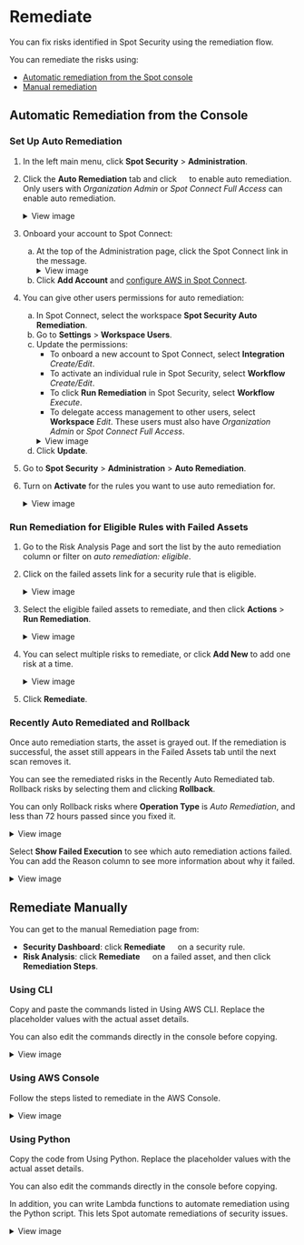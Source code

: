 <meta name="robots" content="noindex">

# Remediate

You can fix risks identified in Spot Security using the remediation flow.

You can remediate the risks using:
* [Automatic remediation from the Spot console](https://docs.spot.io/spot-security/features/analyze-risks/remediate?id=automatic-remediation-from-the-console)
* [Manual remediation](https://docs.spot.io/spot-security/features/analyze-risks/remediate?id=remediate-manually)

## Automatic Remediation from the Console
### Set Up Auto Remediation

1. In the left main menu, click **Spot Security** > **Administration**.
2. Click the **Auto Remediation** tab and click <img src="https://github.com/spotinst/help/assets/167069628/d5813c33-269c-4ee3-9cc3-cf66997bbc1e" height="14" /> to enable auto remediation. Only users with <i>Organization Admin</i> or <i>Spot Connect Full Access</i> can enable auto remediation.
   <details>
     <summary markdown="span">View image</summary>
   
     ![features-remediation-001](https://github.com/spotinst/help/assets/167069628/aa171688-aa28-40e6-b1d0-294256191187)

   </details>
 
3. Onboard your account to Spot Connect:

    <ol style="list-style-type: lower-alpha;">
      <li>At the top of the Administration page, click the Spot Connect link in the message.

   <details>
     <summary markdown="span">View image</summary>
   
   <img src="https://github.com/spotinst/help/assets/167069628/dbc2f36b-cb7d-418d-a95f-c41ffe4a3c70" width=40% />

   </details>
   </li>
   <li>Click <b>Add Account</b> and <a href="https://docs.spot.io/spot-connect/integrations/aws?id=configure-aws-in-spot-connect">configure AWS in Spot Connect</a>.</li>
   </ol>
   
4. You can give other users permissions for auto remediation:

   <ol style="list-style-type: lower-alpha;">
   <li>In Spot Connect, select the workspace <b>Spot Security Auto Remediation</b>.</li>
   <li>Go to <b>Settings</b> > <b>Workspace Users</b>.</li>
   <li>Update the permissions:
     <ul>
     <li>To onboard a new account to Spot Connect, select <b>Integration</b> <i>Create/Edit</i>.</li>
     <li>To activate an individual rule in Spot Security, select <b>Workflow</b> <i>Create/Edit</i>.</li>
     <li>To click <b>Run Remediation</b> in Spot Security, select <b>Workflow</b> <i>Execute</i>.</li>
     <li>To delegate access management to other users, select <b>Workspace</b> <i>Edit</i>. These users must also have <i>Organization Admin</i> or <i>Spot Connect Full Access</i>.</li>
     </ul>
   <details>
     <summary markdown="span">View image</summary>
     <img src="https://github.com/spotinst/help/assets/167069628/933d216a-b8a9-4ac9-8991-60cde9129463" width=60% />
   </details>
     <li>Click <b>Update</b>.</li>

  </ol>

5. Go to **Spot Security** > **Administration** > **Auto Remediation**.
6. Turn on **Activate** for the rules you want to use auto remediation for.
   <details>
     <summary markdown="span">View image</summary>
   
   ![features-remediation-004](https://github.com/spotinst/help/assets/167069628/2a5beb7b-19b1-4a0e-bb0e-9fe40a998629)

   </details>


### Run Remediation for Eligible Rules with Failed Assets

1. Go to the Risk Analysis Page and sort the list by the auto remediation column or filter on <i>auto remediation: eligible</i>.
2. Click on the failed assets link for a security rule that is eligible.
   <details>
     <summary markdown="span">View image</summary>
   
     ![features-remediation-005](https://github.com/spotinst/help/assets/167069628/3f4de98b-aef0-4266-ab71-0c8b11c3f68a)

   </details>
3. Select the eligible failed assets to remediate, and then click **Actions** > **Run Remediation**.
   <details>
     <summary markdown="span">View image</summary>
   
     <img src="https://github.com/spotinst/help/assets/167069628/83b58dbe-3ff0-4b84-a5ba-ae6be64565df" width=60% />

   </details>
5. You can select multiple risks to remediate, or click **Add New** to add one risk at a time.
   <details>
     <summary markdown="span">View image</summary>
   
     ![features-remediation-007](https://github.com/spotinst/help/assets/167069628/f8ab372e-3811-4ac3-b0db-f95d3fb2970b)

   </details>
6. Click **Remediate**.

### Recently Auto Remediated and Rollback

Once auto remediation starts, the asset is grayed out. If the remediation is successful, the asset still appears in the Failed Assets tab until the next scan removes it. 

You can see the remediated risks in the Recently Auto Remediated tab. Rollback risks by selecting them and clicking **Rollback**.

You can only Rollback risks where **Operation Type** is <i>Auto Remediation</i>, and less than 72 hours passed since you fixed it.
 <details>
  <summary markdown="span">View image</summary>
   
  ![features-remediation-008](https://github.com/spotinst/help/assets/167069628/1a74545c-7abd-4eb8-a966-52dd55e16426)

</details>

Select **Show Failed Execution** to see which auto remediation actions failed. You can add the Reason column to see more information about why it failed.
 <details>
  <summary markdown="span">View image</summary>
   
  ![features-remediation-009](https://github.com/spotinst/help/assets/167069628/3160f517-14b0-4169-8d7e-16c58262ee8a)

</details>


## Remediate Manually
You can get to the manual Remediation page from:

* **Security Dashboard**: click **Remediate** <img src="https://github.com/spotinst/help/assets/167069628/2dd70167-ae0b-47eb-9e32-902a3dd3a8a7" height="14" /> on a security rule.
* **Risk Analysis**: click **Remediate** <img src="https://github.com/spotinst/help/assets/167069628/2dd70167-ae0b-47eb-9e32-902a3dd3a8a7" height="14" /> on a failed asset, and then click **Remediation Steps**.


### Using CLI
Copy and paste the commands listed in Using AWS CLI. Replace the placeholder values with the actual asset details.

You can also edit the commands directly in the console before copying.

 <details>
  <summary markdown="span">View image</summary>
   
  <img src="https://github.com/spotinst/help/assets/167069628/536a855e-5528-4d3f-9447-dcdcd5610245" width=60% />

</details>


### Using AWS Console
Follow the steps listed to remediate in the AWS Console.

 <details>
  <summary markdown="span">View image</summary>
   
  <img width="515" alt="features-remediation-013" src="https://github.com/spotinst/help/assets/167069628/e224ea2e-d031-4d97-90ce-ee10c768a9ae">

</details>


### Using Python
Copy the code from Using Python. Replace the placeholder values with the actual asset details.

You can also edit the commands directly in the console before copying.

In addition, you can write Lambda functions to automate remediation using the Python script. This lets Spot automate remediations of security issues.

 <details>
  <summary markdown="span">View image</summary>
   
  <img src="https://github.com/spotinst/help/assets/167069628/bd152c3f-4fca-42a9-88a1-89c91b6e59e4" width=60% />

</details>

